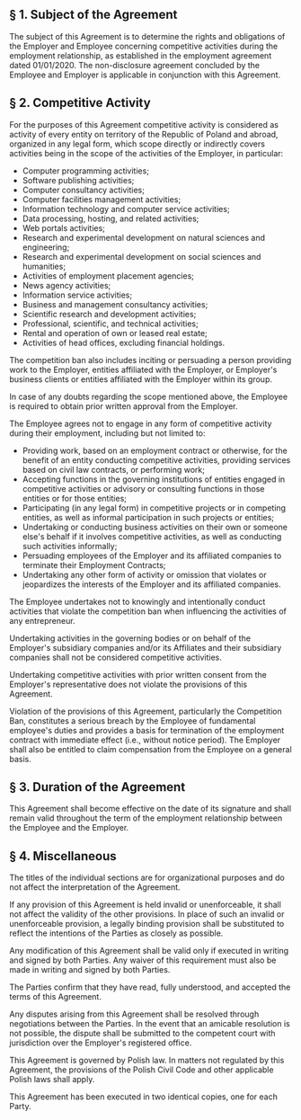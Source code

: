 ## § 1. Subject of the Agreement

The subject of this Agreement is to determine the rights and obligations of the Employer and Employee concerning competitive activities during the employment relationship, as established in the employment agreement dated 01/01/2020. The non-disclosure agreement concluded by the Employee and Employer is applicable in conjunction with this Agreement.

## § 2. Competitive Activity

For the purposes of this Agreement competitive activity is considered as activity of every entity on territory of the Republic of Poland and abroad, organized in any legal form, which scope directly or indirectly covers activities being in the scope of the activities of the Employer, in particular:
- Computer programming activities;
- Software publishing activities;
- Computer consultancy activities;
- Computer facilities management activities;
- Information technology and computer service activities;
- Data processing, hosting, and related activities;
- Web portals activities;
- Research and experimental development on natural sciences and engineering;
- Research and experimental development on social sciences and humanities;
- Activities of employment placement agencies;
- News agency activities;
- Information service activities;
- Business and management consultancy activities;
- Scientific research and development activities;
- Professional, scientific, and technical activities;
- Rental and operation of own or leased real estate;
- Activities of head offices, excluding financial holdings.

The competition ban also includes inciting or persuading a person providing work to the Employer, entities affiliated with the Employer, or Employer's business clients or entities affiliated with the Employer within its group.

In case of any doubts regarding the scope mentioned above, the Employee is required to obtain prior written approval from the Employer.

The Employee agrees not to engage in any form of competitive activity during their employment, including but not limited to:

- Providing work, based on an employment contract or otherwise, for the benefit of an entity conducting competitive activities, providing services based on civil law contracts, or performing work;
- Accepting functions in the governing institutions of entities engaged in competitive activities or advisory or consulting functions in those entities or for those entities;
- Participating (in any legal form) in competitive projects or in competing entities, as well as informal participation in such projects or entities;
- Undertaking or conducting business activities on their own or someone else's behalf if it involves competitive activities, as well as conducting such activities informally;
- Persuading employees of the Employer and its affiliated companies to terminate their Employment Contracts;
- Undertaking any other form of activity or omission that violates or jeopardizes the interests of the Employer and its affiliated companies.

The Employee undertakes not to knowingly and intentionally conduct activities that violate the competition ban when influencing the activities of any entrepreneur.

Undertaking activities in the governing bodies or on behalf of the Employer's subsidiary companies and/or its Affiliates and their subsidiary companies shall not be considered competitive activities.

Undertaking competitive activities with prior written consent from the Employer's representative does not violate the provisions of this Agreement.

Violation of the provisions of this Agreement, particularly the Competition Ban, constitutes a serious breach by the Employee of fundamental employee's duties and provides a basis for termination of the employment contract with immediate effect (i.e., without notice period). The Employer shall also be entitled to claim compensation from the Employee on a general basis.

## § 3. Duration of the Agreement

This Agreement shall become effective on the date of its signature and shall remain valid throughout the term of the employment relationship between the Employee and the Employer.

## § 4. Miscellaneous

The titles of the individual sections are for organizational purposes and do not affect the interpretation of the Agreement.

If any provision of this Agreement is held invalid or unenforceable, it shall not affect the validity of the other provisions. In place of such an invalid or unenforceable provision, a legally binding provision shall be substituted to reflect the intentions of the Parties as closely as possible.

Any modification of this Agreement shall be valid only if executed in writing and signed by both Parties. Any waiver of this requirement must also be made in writing and signed by both Parties.

The Parties confirm that they have read, fully understood, and accepted the terms of this Agreement.

Any disputes arising from this Agreement shall be resolved through negotiations between the Parties. In the event that an amicable resolution is not possible, the dispute shall be submitted to the competent court with jurisdiction over the Employer's registered office.

This Agreement is governed by Polish law. In matters not regulated by this Agreement, the provisions of the Polish Civil Code and other applicable Polish laws shall apply.

This Agreement has been executed in two identical copies, one for each Party.